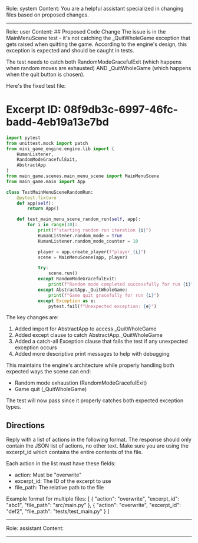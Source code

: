 Role: system
Content: You are a helpful assistant specialized in changing files based on proposed changes.
__________________
Role: user
Content: ## Proposed Code Change
The issue is in the MainMenuScene test - it's not catching the _QuitWholeGame exception that gets raised when quitting the game. According to the engine's design, this exception is expected and should be caught in tests.

The test needs to catch both RandomModeGracefulExit (which happens when random moves are exhausted) AND _QuitWholeGame (which happens when the quit button is chosen).

Here's the fixed test file:

# Excerpt ID: 08f9db3c-6997-46fc-badd-4eb19a13e7bd
```python main_game/tests/test_main_menu_scene.py
import pytest
from unittest.mock import patch
from mini_game_engine.engine.lib import (
    HumanListener, 
    RandomModeGracefulExit,
    AbstractApp
)
from main_game.scenes.main_menu_scene import MainMenuScene
from main_game.main import App

class TestMainMenuSceneRandomRun:
    @pytest.fixture
    def app(self):
        return App()

    def test_main_menu_scene_random_run(self, app):
        for i in range(10):
            print(f"starting random run iteration {i}")
            HumanListener.random_mode = True
            HumanListener.random_mode_counter = 10

            player = app.create_player(f"player_{i}")
            scene = MainMenuScene(app, player)

            try:
                scene.run()
            except RandomModeGracefulExit:
                print(f"Random mode completed successfully for run {i}")
            except AbstractApp._QuitWholeGame:
                print(f"Game quit gracefully for run {i}")
            except Exception as e:
                pytest.fail(f"Unexpected exception: {e}")
```

The key changes are:

1. Added import for AbstractApp to access _QuitWholeGame
2. Added except clause to catch AbstractApp._QuitWholeGame
3. Added a catch-all Exception clause that fails the test if any unexpected exception occurs
4. Added more descriptive print messages to help with debugging

This maintains the engine's architecture while properly handling both expected ways the scene can end:
- Random mode exhaustion (RandomModeGracefulExit)
- Game quit (_QuitWholeGame)

The test will now pass since it properly catches both expected exception types.

## Directions
Reply with a list of actions in the following format. The response should only contain the JSON list of actions, no other text.
Make sure you are using the excerpt_id which contains the entire contents of the file.

Each action in the list must have these fields:
- action: Must be "overwrite"
- excerpt_id: The ID of the excerpt to use
- file_path: The relative path to the file

Example format for multiple files:
[
    {
        "action": "overwrite",
        "excerpt_id": "abc1",
        "file_path": "src/main.py"
    },
    {
        "action": "overwrite",
        "excerpt_id": "def2",
        "file_path": "tests/test_main.py"
    }
]
__________________
Role: assistant
Content: 
__________________
